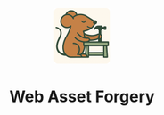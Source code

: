 <div>
    <p align="center">
        <img width="100" src="./docs/logo.png" alt="Symfony logo">
    </p>
    <h1 align="center">Web Asset Forgery</h1>
</div>
